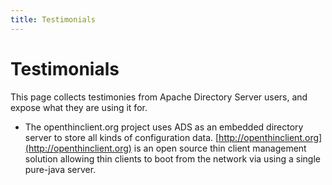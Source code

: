 ```yaml
---
title: Testimonials
---
```


# Testimonials

This page collects testimonies from Apache Directory Server users, and expose what they are using it for.
    
* The openthinclient.org project uses ADS as an embedded directory server to store all kinds of configuration data.
	[http://openthinclient.org](http://openthinclient.org) is an open source thin client management solution allowing thin clients to boot from the network via using a single pure-java server.
